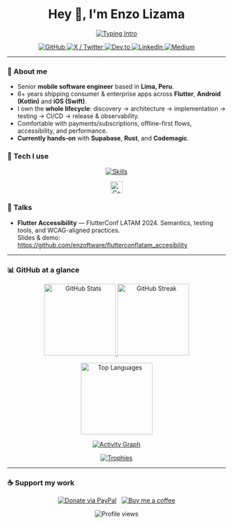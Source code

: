 <!--
  Profile README for @enzoftware
  Drop this into https://github.com/enzoftware/enzoftware (profile repo)
-->

<h1 align="center">Hey 👋, I'm Enzo Lizama</h1>

<p align="center">
  <a href="https://readme-typing-svg.demolab.com">
    <img src="https://readme-typing-svg.demolab.com?font=Inter&size=22&pause=1200&center=true&vCenter=true&width=700&lines=Senior+Mobile+Software+Engineer;Flutter+%7C+Android+%7C+iOS;End-to-end+architecture%2C+testing%2C+CI%2FCD;Subscriptions%2C+offline-first%2C+accessibility" alt="Typing Intro" />
  </a>
</p>

<p align="center">
  <a href="https://github.com/enzoftware">
    <img src="https://img.shields.io/badge/GitHub-enzoftware-24292e?style=for-the-badge&logo=github&logoColor=white" alt="GitHub" />
  </a>
  <a href="https://x.com/enzoftware">
    <img src="https://img.shields.io/badge/X-@enzoftware-000?style=for-the-badge&logo=x&logoColor=white" alt="X / Twitter" />
  </a>
  <a href="https://dev.to/enzoftware">
    <img src="https://img.shields.io/badge/dev.to-enzoftware-0A0A0A?style=for-the-badge&logo=dev.to&logoColor=white" alt="Dev.to" />
  </a>
  <a href="https://linkedin.com/in/enzolizama">
    <img src="https://img.shields.io/badge/LinkedIn-Enzo%20Lizama-0A66C2?style=for-the-badge&logo=linkedin&logoColor=white" alt="LinkedIn" />
  </a>
  <a href="https://medium.com/@enzoftware">
    <img src="https://img.shields.io/badge/Medium-@enzoftware-292929?style=for-the-badge&logo=medium&logoColor=white" alt="Medium" />
  </a>
</p>

---

### 👋 About me
- Senior **mobile software engineer** based in **Lima, Peru**.
- 6+ years shipping consumer & enterprise apps across **Flutter**, **Android (Kotlin)** and **iOS (Swift)**.
- I own the **whole lifecycle**: discovery → architecture → implementation → testing → CI/CD → release & observability.
- Comfortable with payments/subscriptions, offline-first flows, accessibility, and performance.
- **Currently hands‑on** with **Supabase**, **Rust**, and **Codemagic**.

### 🧰 Tech I use
<p align="center">
  <a href="https://skillicons.dev">
    <img src="https://skillicons.dev/icons?i=flutter,dart,kotlin,androidstudio,swift,apple,graphql,firebase,supabase,git,githubactions,typescript,nodejs,prisma,vue&perline=8" alt="Skills" />
  </a>
</p>

<p align="center">
  <!-- Codemagic via Simple Icons (not yet on skillicons) -->
  <img height="28" src="https://cdn.jsdelivr.net/npm/simple-icons@v13/icons/codemagic.svg" alt="Codemagic" title="Codemagic" />
</p>

### 🎤 Talks
- **Flutter Accessibility** — FlutterConf LATAM 2024. Semantics, testing tools, and WCAG-aligned practices. \
  Slides & demo: https://github.com/enzoftware/flutterconflatam_accesibility

---

### 📊 GitHub at a glance
<p align="center">
  <a href="https://github.com/anuraghazra/github-readme-stats">
    <img height="165" src="https://github-readme-stats.vercel.app/api?username=enzoftware&show_icons=true&include_all_commits=true&rank_icon=github&hide_border=true" alt="GitHub Stats" />
  </a>
  <a href="https://github.com/DenverCoder1/github-readme-streak-stats">
    <img height="165" src="https://streak-stats.demolab.com?user=enzoftware&hide_border=true" alt="GitHub Streak" />
  </a>
</p>

<p align="center">
  <a href="https://github.com/anuraghazra/github-readme-stats">
    <img height="165" src="https://github-readme-stats.vercel.app/api/top-langs/?username=enzoftware&layout=compact&hide_border=true" alt="Top Languages" />
  </a>
</p>

<p align="center">
  <a href="https://github.com/Ashutosh00710/github-readme-activity-graph">
    <img src="https://github-readme-activity-graph.vercel.app/graph?username=enzoftware&custom_title=Activity&hide_border=true&bg_color=ffffff00&color=777&line=2f80ed&point=2f80ed&area=true" alt="Activity Graph" />
  </a>
</p>

<p align="center">
  <a href="https://github.com/ryo-ma/github-profile-trophy">
    <img src="https://github-profile-trophy.vercel.app/?username=enzoftware&theme=onedark&no-bg=true&no-frame=true&row=1&column=6" alt="Trophies" />
  </a>
</p>

---

### ☕ Support my work
<p align="center">
  <a href="https://paypal.me/enzolizama"><img src="https://img.shields.io/badge/Donate-PayPal-00457C?style=flat-square&logo=paypal&logoColor=white" alt="Donate via PayPal" /></a>
  &nbsp;
  <a href="https://www.buymeacoffee.com/4n19Myr"><img src="https://img.shields.io/badge/Buy%20me%20a%20coffee-orange?style=flat-square&logo=buymeacoffee&logoColor=white" alt="Buy me a coffee" /></a>
</p>

<p align="center">
  <img src="https://komarev.com/ghpvc/?username=enzoftware&style=flat-square" alt="Profile views" />
</p>

<!--
Optional: Contribution Snake (requires a workflow to generate /assets/snake.svg)
Add this workflow in .github/workflows/snake.yml:

name: Generate contribution grid snake
on:
  schedule: [{ cron: "0 0 * * *" }]
  workflow_dispatch:
jobs:
  build:
    runs-on: ubuntu-latest
    steps:
      - uses: Platane/snk@v3
        with:
          github_user_name: enzoftware
          outputs: |
            dist/snake.svg?palette=github-dark
      - uses: crazy-max/ghaction-github-pages@v4
        with:
          target_branch: output
          build_dir: dist
        env:
          GITHUB_TOKEN: ${{ secrets.GITHUB_TOKEN }}

Then uncomment the image below:
<p align="center">
  <img src="https://raw.githubusercontent.com/enzoftware/enzoftware/output/snake.svg" alt="Contribution Snake" />
</p>
-->

<!--
Optional: WakaTime weekly metrics (requires API key and workflow)
Insert this placeholder where you want the chart to appear: And add a workflow from anmol098/waka-readme-stats or athul/waka-readme.
-->
